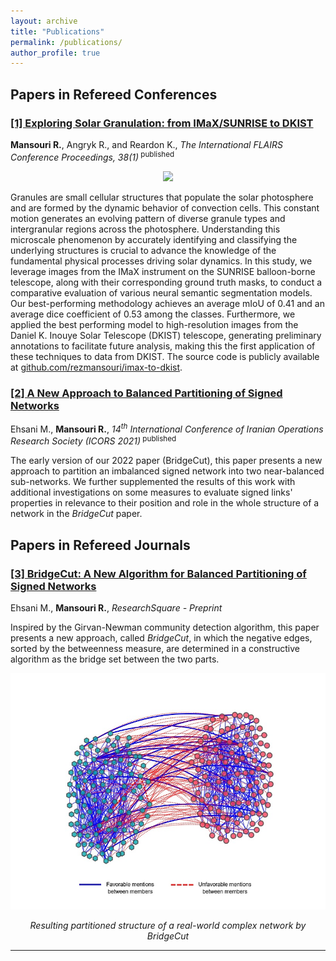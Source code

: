 ```yaml
---
layout: archive
title: "Publications"
permalink: /publications/
author_profile: true
---
```


## Papers in Refereed Conferences<br>



### <a href="https://en.civilica.com/doc/1366047/" target="_blank">[1] Exploring Solar Granulation: from IMaX/SUNRISE to DKIST</a>
**Mansouri R.**, Angryk R., and Reardon K., *The International FLAIRS Conference Proceedings, 38(1)*<sup> published</sup>

<p align="center">
  <img src="/images/granules.png" width="550em" height="auto">
</p> 

Granules are small cellular structures that populate the solar photosphere and are formed by the dynamic behavior of convection cells. This constant motion generates an evolving pattern of diverse granule types and intergranular regions across the photosphere. Understanding this microscale phenomenon by accurately identifying and classifying the underlying structures is crucial to advance the knowledge of the fundamental physical processes driving solar dynamics. In this study, we leverage images from the IMaX instrument on the SUNRISE balloon-borne telescope, along with their corresponding ground truth masks, to conduct a comparative evaluation of various neural semantic segmentation models. Our best-performing methodology achieves an average mIoU of 0.41 and an average dice coefficient of 0.53 among the classes. Furthermore, we applied the best performing model to high-resolution images from the Daniel K. Inouye Solar Telescope (DKIST) telescope, generating preliminary annotations to facilitate future analysis, making this the first application of these techniques to data from DKIST. The source code is publicly available at <a href="http://github.com/rezmansouri/imax-to-dkist">github.com/rezmansouri/imax-to-dkist</a>.


### <a href="https://en.civilica.com/doc/1366047/" target="_blank">[2] A New Approach to Balanced Partitioning of Signed Networks</a>
Ehsani M., **Mansouri R.**, *14<sup>th</sup> International Conference of Iranian Operations Research Society (ICORS 2021)*<sup> published</sup>

The early version of our 2022 paper (BridgeCut), this paper presents a new approach to partition an imbalanced signed network into two near-balanced sub-networks. We further supplemented the results of this work with additional investigations on some measures to evaluate signed links' properties in relevance to their position and role in the whole structure of a network in the _BridgeCut_ paper.


## Papers in Refereed Journals

### <a href="https://www.researchgate.net/publication/367082829_BridgeCut_A_New_Algorithm_for_Balanced_Partitioning_of_Signed_Networks" target="_blank">[3] BridgeCut: A New Algorithm for Balanced Partitioning of Signed Networks</a>
Ehsani M., **Mansouri R.**, *ResearchSquare - Preprint*

 Inspired by the Girvan-Newman community detection algorithm, this paper presents a new approach, called _BridgeCut_, in which the negative edges, sorted by the betweenness measure, are determined in a constructive algorithm as the bridge set between the two parts.

<p align="center">
  <img src="/images/bridgecut.jpg" width="550em" height="auto">
</p> 

<p align="center">
<i>Resulting partitioned structure of a real-world complex network by BridgeCut</i>
</p>
<hr/>